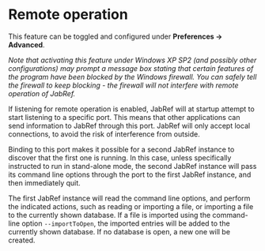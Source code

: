 # Remote operation

This feature can be toggled and configured under **Preferences → Advanced**.

_Note that activating this feature under Windows XP SP2 \(and possibly other configurations\) may prompt a message box stating that certain features of the program have been blocked by the Windows firewall. You can safely tell the firewall to keep blocking - the firewall will not interfere with remote operation of JabRef._

If listening for remote operation is enabled, JabRef will at startup attempt to start listening to a specific port. This means that other applications can send information to JabRef through this port. JabRef will only accept local connections, to avoid the risk of interference from outside.

Binding to this port makes it possible for a second JabRef instance to discover that the first one is running. In this case, unless specifically instructed to run in stand-alone mode, the second JabRef instance will pass its command line options through the port to the first JabRef instance, and then immediately quit.

The first JabRef instance will read the command line options, and perform the indicated actions, such as reading or importing a file, or importing a file to the currently shown database. If a file is imported using the command-line option `--importToOpen`, the imported entries will be added to the currently shown database. If no database is open, a new one will be created.

